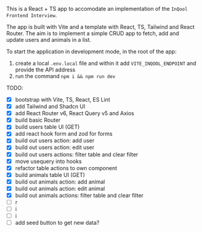 This is a React + TS app to accomodate an implementation of the `InQool Frontend Interview`.

The app is built with Vite and a template with React, TS, Tailwind and React Router.
The aim is to implement a simple CRUD app to fetch, add and update users and animals in a list.

To start the application in development mode, in the root of the app:

1. create a local `.env.local` file and within it add `VITE_INQOOL_ENDPOINT` and provide the API address
2. run the command `npm i && npm run dev`

TODO:

- [x] bootstrap with Vite, TS, React, ES Lint
- [x] add Tailwind and Shadcn UI
- [x] add React Router v6, React Query v5 and Axios
- [x] build basic Router
- [x] build users table UI (GET)
- [x] add react hook form and zod for forms
- [x] build out users action: add user
- [x] build out users action: edit user
- [x] build out users actions: filter table and clear filter
- [x] move usequery into hooks
- [x] refactor table actions to own component
- [x] build animals table UI (GET)
- [x] build out animals action: add animal
- [x] build out animals action: edit animal
- [x] build out animals actions: filter table and clear filter
- [ ] r
- [ ] i
- [ ] i
- [ ] add seed button to get new data?
